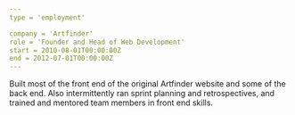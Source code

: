 ```yaml
---
type = 'employment'

company = 'Artfinder'
role = 'Founder and Head of Web Development'
start = 2010-08-01T00:00:00Z
end = 2012-07-01T00:00:00Z
---
```


Built most of the front end of the original Artfinder website and some of the
back end. Also intermittently ran sprint planning and retrospectives, and
trained and mentored team members in front end skills.
